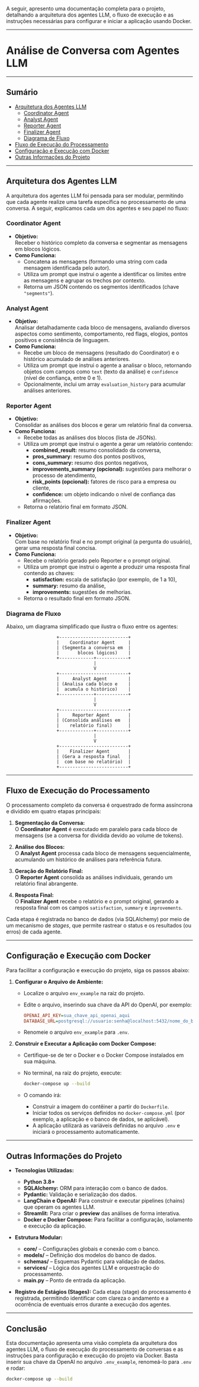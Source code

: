 A seguir, apresento uma documentação completa para o projeto, detalhando a arquitetura dos agentes LLM, o fluxo de execução e as instruções necessárias para configurar e iniciar a aplicação usando Docker.

---

# Análise de Conversa com Agentes LLM

---

## Sumário

- [Arquitetura dos Agentes LLM](#arquitetura-dos-agentes-llm)
  - [Coordinator Agent](#coordinator-agent)
  - [Analyst Agent](#analyst-agent)
  - [Reporter Agent](#reporter-agent)
  - [Finalizer Agent](#finalizer-agent)
  - [Diagrama de Fluxo](#diagrama-de-fluxo)
- [Fluxo de Execução do Processamento](#fluxo-de-execução-do-processamento)
- [Configuração e Execução com Docker](#configuração-e-execução-com-docker)
- [Outras Informações do Projeto](#outras-informações-do-projeto)

---

## Arquitetura dos Agentes LLM

A arquitetura dos agentes LLM foi pensada para ser modular, permitindo que cada agente realize uma tarefa específica no processamento de uma conversa. A seguir, explicamos cada um dos agentes e seu papel no fluxo:

### Coordinator Agent

- **Objetivo:**  
  Receber o histórico completo da conversa e segmentar as mensagens em blocos lógicos.  
- **Como Funciona:**  
  - Concatena as mensagens (formando uma string com cada mensagem identificada pelo autor).  
  - Utiliza um prompt que instrui o agente a identificar os limites entre as mensagens e agrupar os trechos por contexto.  
  - Retorna um JSON contendo os segmentos identificados (chave `"segments"`).

### Analyst Agent

- **Objetivo:**  
  Analisar detalhadamente cada bloco de mensagens, avaliando diversos aspectos como sentimento, comportamento, red flags, elogios, pontos positivos e consistência de linguagem.  
- **Como Funciona:**  
  - Recebe um bloco de mensagens (resultado do Coordinator) e o histórico acumulado de análises anteriores.  
  - Utiliza um prompt que instrui o agente a analisar o bloco, retornando objetos com campos como `text` (texto da análise) e `confidence` (nível de confiança, entre 0 e 1).  
  - Opcionalmente, inclui um array `evaluation_history` para acumular análises anteriores.

### Reporter Agent

- **Objetivo:**  
  Consolidar as análises dos blocos e gerar um relatório final da conversa.  
- **Como Funciona:**  
  - Recebe todas as análises dos blocos (lista de JSONs).  
  - Utiliza um prompt que instrui o agente a gerar um relatório contendo:
    - **combined_result:** resumo consolidado da conversa,
    - **pros_summary:** resumo dos pontos positivos,
    - **cons_summary:** resumo dos pontos negativos,
    - **improvements_summary (opcional):** sugestões para melhorar o processo de atendimento,
    - **risk_points (opcional):** fatores de risco para a empresa ou cliente,
    - **confidence:** um objeto indicando o nível de confiança das afirmações.
  - Retorna o relatório final em formato JSON.

### Finalizer Agent

- **Objetivo:**  
  Com base no relatório final e no prompt original (a pergunta do usuário), gerar uma resposta final concisa.  
- **Como Funciona:**  
  - Recebe o relatório gerado pelo Reporter e o prompt original.  
  - Utiliza um prompt que instrui o agente a produzir uma resposta final contendo as chaves:
    - **satisfaction:** escala de satisfação (por exemplo, de 1 a 10),
    - **summary:** resumo da análise,
    - **improvements:** sugestões de melhorias.
  - Retorna o resultado final em formato JSON.

### Diagrama de Fluxo

Abaixo, um diagrama simplificado que ilustra o fluxo entre os agentes:

```
                   +--------------------------+
                   |    Coordinator Agent     |
                   | (Segmenta a conversa em  |
                   |       blocos lógicos)    |
                   +-------------+------------+
                                 |
                                 V
                   +--------------------------+
                   |     Analyst Agent        |
                   | (Analisa cada bloco e    |
                   |  acumula o histórico)    |
                   +-------------+------------+
                                 |
                                 V
                   +--------------------------+
                   |     Reporter Agent       |
                   | (Consolida análises em   |
                   |    relatório final)      |
                   +-------------+------------+
                                 |
                                 V
                   +--------------------------+
                   |    Finalizer Agent       |
                   | (Gera a resposta final   |
                   |  com base no relatório)  |
                   +--------------------------+
```

---

## Fluxo de Execução do Processamento

O processamento completo da conversa é orquestrado de forma assíncrona e dividido em quatro etapas principais:

1. **Segmentação da Conversa:**  
   O **Coordinator Agent** é executado em paralelo para cada bloco de mensagens (se a conversa for dividida devido ao volume de tokens).

2. **Análise dos Blocos:**  
   O **Analyst Agent** processa cada bloco de mensagens sequencialmente, acumulando um histórico de análises para referência futura.

3. **Geração do Relatório Final:**  
   O **Reporter Agent** consolida as análises individuais, gerando um relatório final abrangente.

4. **Resposta Final:**  
   O **Finalizer Agent** recebe o relatório e o prompt original, gerando a resposta final com os campos `satisfaction`, `summary` e `improvements`.

Cada etapa é registrada no banco de dados (via SQLAlchemy) por meio de um mecanismo de _stages_, que permite rastrear o status e os resultados (ou erros) de cada agente.

---

## Configuração e Execução com Docker

Para facilitar a configuração e execução do projeto, siga os passos abaixo:

1. **Configurar o Arquivo de Ambiente:**

   - Localize o arquivo `env_example` na raiz do projeto.
   - Edite o arquivo, inserindo sua chave da API do OpenAI, por exemplo:

     ```ini
     OPENAI_API_KEY=sua_chave_api_openai_aqui
     DATABASE_URL=postgresql://usuario:senha@localhost:5432/nome_do_banco
     ```
     
   - Renomeie o arquivo `env_example` para `.env`.

2. **Construir e Executar a Aplicação com Docker Compose:**

   - Certifique-se de ter o Docker e o Docker Compose instalados em sua máquina.
   - No terminal, na raiz do projeto, execute:

     ```bash
     docker-compose up --build
     ```

   - O comando irá:
     - Construir a imagem do contêiner a partir do `Dockerfile`.
     - Iniciar todos os serviços definidos no `docker-compose.yml` (por exemplo, a aplicação e o banco de dados, se aplicável).
     - A aplicação utilizará as variáveis definidas no arquivo `.env` e iniciará o processamento automaticamente.

---

## Outras Informações do Projeto

- **Tecnologias Utilizadas:**
  - **Python 3.8+**
  - **SQLAlchemy:** ORM para interação com o banco de dados.
  - **Pydantic:** Validação e serialização dos dados.
  - **LangChain e OpenAI:** Para construir e executar pipelines (chains) que operam os agentes LLM.
  - **Streamlit:** Para criar o **preview** das análises de forma interativa.
  - **Docker e Docker Compose:** Para facilitar a configuração, isolamento e execução da aplicação.

- **Estrutura Modular:**
  - **core/** – Configurações globais e conexão com o banco.
  - **models/** – Definição dos modelos do banco de dados.
  - **schemas/** – Esquemas Pydantic para validação de dados.
  - **services/** – Lógica dos agentes LLM e orquestração do processamento.
  - **main.py** – Ponto de entrada da aplicação.

- **Registro de Estágios (Stages):**
  Cada etapa (stage) do processamento é registrada, permitindo identificar com clareza o andamento e a ocorrência de eventuais erros durante a execução dos agentes.

---

## Conclusão

Esta documentação apresenta uma visão completa da arquitetura dos agentes LLM, o fluxo de execução do processamento de conversas e as instruções para configuração e execução do projeto via Docker. Basta inserir sua chave da OpenAI no arquivo `.env_example`, renomeá-lo para `.env` e rodar:

```bash
docker-compose up --build
```
